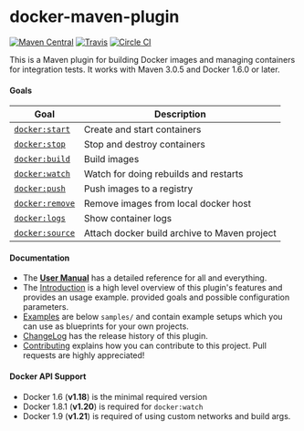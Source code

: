 # docker-maven-plugin

[![Maven Central](https://maven-badges.herokuapp.com/maven-central/io.fabric8/docker-maven-plugin/badge.svg?style=flat-square)](https://maven-badges.herokuapp.com/maven-central/io.fabric8/docker-maven-plugin/)
[![Travis](https://secure.travis-ci.org/fabric8io/docker-maven-plugin.png)](http://travis-ci.org/fabric8io/docker-maven-plugin)
[![Circle CI](https://circleci.com/gh/fabric8io/docker-maven-plugin/tree/integration.svg?style=shield)](https://circleci.com/gh/fabric8io/docker-maven-plugin/tree/integration)

This is a Maven plugin for building Docker images and managing containers for integration tests.
It works with Maven 3.0.5 and Docker 1.6.0 or later.

#### Goals

| Goal                                          | Description                           |
| --------------------------------------------- | ------------------------------------- |
| [`docker:start`](https://fabric8io.github.io/docker-maven-plugin/docker-start.html)   | Create and start containers           |
| [`docker:stop`](https://fabric8io.github.io/docker-maven-plugin/docker-stop.html)     | Stop and destroy containers           |
| [`docker:build`](https://fabric8io.github.io/docker-maven-plugin/docker-build.html)   | Build images                          |
| [`docker:watch`](https://fabric8io.github.io/docker-maven-plugin/docker-watch.html)   | Watch for doing rebuilds and restarts |
| [`docker:push`](https://fabric8io.github.io/docker-maven-plugin/docker-push.html)     | Push images to a registry             |
| [`docker:remove`](https://fabric8io.github.io/docker-maven-plugin/docker-remove.html) | Remove images from local docker host  |
| [`docker:logs`](https://fabric8io.github.io/docker-maven-plugin/docker-logs.html)     | Show container logs                   |
| [`docker:source`](https://fabric8io.github.io/docker-maven-plugin/docker-source.html)   | Attach docker build archive to Maven project |

#### Documentation

* The **[User Manual](https://fabric8io.github.io/docker-maven-plugin)** has a detailed reference for all and everything.
* The [Introduction](doc/intro.md) is a high level
  overview of this plugin's features and provides an usage example.
  provided goals and possible configuration parameters.
* [Examples](doc/examples.md) are below `samples/` and contain example
  setups which you can use as blueprints for your own projects.
* [ChangeLog](doc/changelog.md) has the release history of this plugin.
* [Contributing](doc/contributing.md) explains how you can contribute to this project. Pull requests are highly appreciated!
  
#### Docker API Support

* Docker 1.6 (**v1.18**) is the minimal required version 
* Docker 1.8.1 (**v1.20**) is required for `docker:watch`
* Docker 1.9 (**v1.21**) is required of using custom networks and build args.





